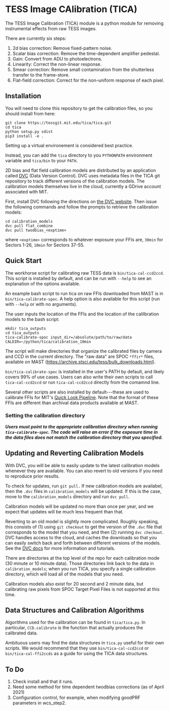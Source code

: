 # TESS Image CAlibration (TICA)

The TESS Image Calibration (TICA) module is a python module for removing instrumental effects from raw TESS images.

There are currently six steps:

 1. 2d bias correction: Remove fixed-pattern noise.
 2. Scalar bias correction: Remove the time-dependent amplifier pedestal.
 3. Gain: Convert from ADU to photoelectrons.
 4. Linearity: Correct the non-linear response.
 5. Smear correction:  Remove small contamination from the shutterless transfer to the frame-store.
 6. Flat-field correction: Correct for the non-uniform response of each pixel.


## Installation

You will need to clone this repository to get the calibration files, so you should install from here:

  ```
  git clone https://tessgit.mit.edu/tica/tica.git
  cd tica
  python setup.py sdist
  pip3 install -e .
  ```

Setting up a virtual environement is considered best practice.

Instead, you can  add the `tica` directory to you `PYTHONPATH` environment variable and `tica/bin` to your `PATH`.

2D bias and flat field calibration models are distributed by an application called [DVC](https://www.dvc.org) (Data Version Control).  DVC uses metadata files in the TICA git repository to track different versions of the calibration models.  The calibration models themselves live in the cloud, currently a GDrive account associated with MIT.  

First, install DVC following the directions on [the DVC website](https://dvc.org/doc/install).  Then issue the following commands and follow the prompts to retrieve the calibration models:

```
cd calibration_models
dvc pull flat_combine
dvc pull twodbias_<exptime>
```

where `<exptime>` corresponds to whatever exposure your FFIs are, `30min` for Sectors 1-26, `10min` for Sectors 37-55.

## Quick Start

The workhorse script for calibrating raw TESS data is `bin/tica-cal-ccd2ccd`.  This script is installed by default, and can be run with `--help` to  see an explanation of the options available.  

An example bash script to run tica on raw FFIs downloaded from MAST is in `bin/tica-calibrate-spoc`.  A help option is also available for this script (run with `--help` or with no arguments). 

The user inputs the location of the FFIs and the location of the calilbration models to the bash script:

```
mkdir tica_outputs
cd tica_outputs
tica-calibrate-spoc input_dir=/absolute/path/to/raw/data CALDIR=~/python/tica/calibration_10min
```

The script will make directories that organize the calibrated files by camera and CCD in the current directory.  The "raw data" are SPOC `*ffir*` files, available on MAST (https://archive.stsci.edu/tess/bulk_downloads.html).

`bin/tica-calibrate-spoc` is installed in the user's PATH by default, and likely covers 99% of use cases.  Users can also write their own scripts to call `tica-cal-ccd2ccd` or run `tica-cal-ccd2ccd` directly from the comamnd line.

Several other scripts are also installed by default---these are used to calibrate FFIs for MIT's [Quick Look Pipeline](https://archive.stsci.edu/hlsp/qlp).  Note that the format of these FFIs are different than archival data products available at MAST.

### Setting the calibration directory

***Users must point to the appropriate calibration directory when running `tica-calibrate-spoc`.   The code will raise an error if the exposure time in the data files does not match the calibration directory that you specified.***

## Updating and Reverting Calibration Models

With DVC, you will be able to easily update to the latest calibration models whenever they are available.  You can also revert to old versions if you need to reproduce prior results.  

To check for updates, run `git pull.`  If new calibration models are availabel, then the `.dvc` files in `calibration_models` will be updated.  If this is the case, move to the `calibration_models` directory and run `dvc pull`.  

Calibration models will be updated no more than once per year, and we expect that updates will be much less frequent than that.

Reverting to an old model is slightly more complicated.  Roughly speaking, this consists of (1) using `git checkout` to get the version of the `.dvc` file that corresponds to the model that you need, and then (2) running `dvc checkout`.  DVC handles access to the cloud, and caches the downloads so that you can easily switch back and forth between different versions of the models.  See the [DVC docs](https://dvc.org/doc/start) for more information and tutorials.

There are directories at the top level of the repo for each calibration mode (30 minute or 10 minute data).  Those directories link back to the data in `calibration_models`; when you run TICA, you specify a single calibration directory, which will load all of the models that you need.

Calibration models also exist for 20 second and 2 minute data, but calibrating raw pixels from SPOC Target Pixel Files is not supported at this time.

## Data Structures and Calibration Algorithms

Algorithms used for the calibration can be found in `tica/tica.py`.  In particular, `CCD.calibrate` is the function that actually produces the calibrated data.  

Ambituous users may find the data structures in `tica.py` useful for their own scripts.  We would recommend that they use `bin/tica-cal-ccd2ccd` or `bin/tica-cal-ffi2ccds` as a guide for using the TICA data structures.


## To Do

1. Check install and that it runs.
2. Need some method for time dependent twodbias corrections (as of April 2021)
3. Configuration control, for example, when modifying goodPRF parameters in wcs_step2.